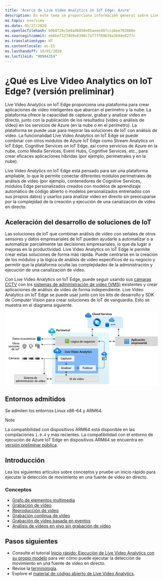 ```yaml
---
title: 'Acerca de Live Video Analytics on IoT Edge: Azure'
description: En este tema se proporciona información general sobre Live Video Analytics on IoT Edge. La plataforma ofrece las funcionalidades que puede usar para mejorar sus soluciones de IoT. Por ejemplo, capture, grabe y analice vídeo en directo y publique los resultados (vídeo o análisis de vídeo) en los servicios de Azure.
ms.topic: overview
ms.date: 05/27/2020
ms.openlocfilehash: b9b8726c5e8ad6850e05aeee48fccabee703080e
ms.sourcegitcommit: eb6bef1274b9e6390c7a77ff69bf6a3b94e827fc
ms.translationtype: HT
ms.contentlocale: es-ES
ms.lasthandoff: 10/05/2020
ms.locfileid: "90904359"
---
```

# <a name="what-is-live-video-analytics-on-iot-edge-preview"></a>¿Qué es Live Video Analytics on IoT Edge? (versión preliminar)

Live Video Analytics on IoT Edge proporciona una plataforma para crear aplicaciones de vídeo inteligentes que abarcan el perímetro y la nube. La plataforma ofrece la capacidad de capturar, grabar y analizar vídeo en directo, junto con la publicación de los resultados (vídeo o análisis de vídeo) en los servicios de Azure (en la nube o en el perímetro). La plataforma se puede usar para mejorar las soluciones de IoT con análisis de vídeo. La funcionalidad Live Video Analytics on IoT Edge se puede combinar con otros módulos de Azure IoT Edge como Stream Analytics on IoT Edge, Cognitive Services on IoT Edge, así como servicios de Azure en la nube, como Media Services, Event Hubs, Cognitive Services, etc., para crear eficaces aplicaciones híbridas (por ejemplo, perimetrales y en la nube).

Live Video Analytics on IoT Edge está pensado para ser una plataforma ampliable, lo que le permite conectar diferentes módulos perimetrales de análisis de vídeo (por ejemplo, contenedores de Cognitive Services, módulos Edge personalizados creados con modelos de aprendizaje automático de código abierto o modelos personalizados entrenados con sus propios datos) y usarlos para analizar vídeo en directo sin preocuparse por la complejidad de la creación y ejecución de una canalización de vídeo en directo.

## <a name="accelerate-iot-solutions-development"></a>Aceleración del desarrollo de soluciones de IoT 

Las soluciones de IoT que combinan análisis de vídeo con señales de otros sensores y datos empresariales de IoT pueden ayudarle a automatizar o a automatizar parcialmente las decisiones empresariales, lo que da lugar a mejoras en la productividad. Live Video Analytics on IoT Edge le permite crear estas soluciones de forma más rápida. Puede centrarse en la creación de los módulos y la lógica de análisis de vídeo específicos de su negocio y permitir que la plataforma oculte las complejidades de la administración y ejecución de una canalización de vídeo.

Con Live Video Analytics on IoT Edge, puede seguir usando sus [cámaras CCTV](https://en.wikipedia.org/wiki/Closed-circuit_television_camera) con los [sistemas de administración de vídeo (VMS)](https://en.wikipedia.org/wiki/Video_management_system) existentes y crear aplicaciones de análisis de vídeo de forma independiente. Live Video Analytics on IoT Edge se puede usar junto con los kits de desarrollo y SDK de Computer Vision para crear soluciones de IoT de vanguardia. Esto se muestra en el diagrama siguiente.

![Desarrollo de soluciones de IoT con Live Video Analytics on IoT Edge](./media/overview/product-diagram.svg)

## <a name="supported-environments"></a>Entornos admitidos

Se admiten los entornos Linux x86-64 y ARM64.
> [!NOTE]
> La compatibilidad con dispositivos ARM64 está disponible en las compilaciones `1.0.4` y más recientes.
> La compatibilidad con el entorno de ejecución de Azure IoT Edge en dispositivos ARM64 se encuentra en [versión preliminar pública](https://azure.microsoft.com/support/legal/preview-supplemental-terms/).

## <a name="get-started"></a>Introducción

Lea los siguientes artículos sobre conceptos y pruebe un inicio rápido para ejecutar la detección de movimiento en una fuente de vídeo en directo.

### <a name="concepts"></a>Conceptos

* [Grafo de elementos multimedia](media-graph-concept.md)
* [Grabación de vídeo](video-recording-concept.md)
* [Reproducción de vídeo](video-playback-concept.md)
* [Grabación continua de vídeo](continuous-video-recording-concept.md)
* [Grabación de vídeo basada en eventos](event-based-video-recording-concept.md)
* [Análisis de vídeos en vivo sin grabación de vídeo](analyze-live-video-concept.md)

## <a name="next-steps"></a>Pasos siguientes

* Consulte el tutorial [Inicio rápido: Ejecución de Live Video Analytics con su propio modelo](use-your-model-quickstart.md) para ver cómo puede ejecutar la detección de movimiento en una fuente de vídeo en directo.
* Revise la [terminología](terminology.md).
* Explore el [material de código abierto de Live Video Analytics](https://github.com/Azure/live-video-analytics).

